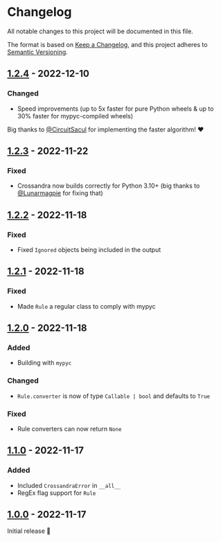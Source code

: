 # Changelog

All notable changes to this project will be documented in this file.

The format is based on [Keep a Changelog](https://keepachangelog.com/en/1.0.0/),
and this project adheres to [Semantic Versioning](https://semver.org/spec/v2.0.0.html).

## [1.2.4] - 2022-12-10

### Changed
- Speed improvements (up to 5x faster for pure Python wheels & up to 30% faster for mypyc-compiled wheels)

Big thanks to [@CircuitSacul](https://github.com/CircuitSacul) for implementing the faster algorithm! ❤️

## [1.2.3] - 2022-11-22

### Fixed
- Crossandra now builds correctly for Python 3.10+ (big thanks to [@Lunarmagpie](https://github.com/Lunarmagpie) for fixing that)

## [1.2.2] - 2022-11-18

### Fixed
- Fixed `Ignored` objects being included in the output

## [1.2.1] - 2022-11-18

### Fixed
- Made `Rule` a regular class to comply with mypyc

## [1.2.0] - 2022-11-18

### Added
- Building with `mypyc`

### Changed
- `Rule.converter` is now of type `Callable | bool` and defaults to `True`

### Fixed
- Rule converters can now return `None`

## [1.1.0] - 2022-11-17

### Added
- Included `CrossandraError` in `__all__`
- RegEx flag support for `Rule`

## [1.0.0] - 2022-11-17

Initial release 🎉

[1.0.0]: https://github.com/trag1c/crossandra/releases/tag/1.0.0
[1.1.0]: https://github.com/trag1c/crossandra/compare/1.0.0...1.1.0
[1.2.0]: https://github.com/trag1c/crossandra/compare/1.1.0...1.2.0
[1.2.1]: https://github.com/trag1c/crossandra/compare/1.2.0...1.2.1
[1.2.2]: https://github.com/trag1c/crossandra/compare/1.2.1...1.2.2
[1.2.3]: https://github.com/trag1c/crossandra/compare/1.2.2...1.2.3
[1.2.4]: https://github.com/trag1c/crossandra/compare/1.2.3...1.2.4

